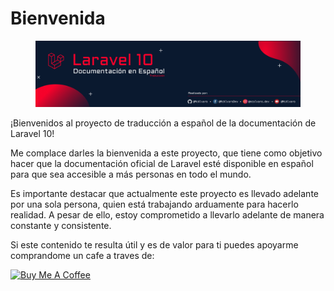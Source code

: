 # Bienvenida

<figure><img src=".gitbook/assets/PortadaLaravelEspDoc.png" alt="Laravel Documentación en Español"><figcaption></figcaption></figure>

¡Bienvenidos al proyecto de traducción a español de la documentación de Laravel 10!

Me complace darles la bienvenida a este proyecto, que tiene como objetivo hacer que la documentación oficial de Laravel esté disponible en español para que sea accesible a más personas en todo el mundo.

Es importante destacar que actualmente este proyecto es llevado adelante por una sola persona, quien está trabajando arduamente para hacerlo realidad. A pesar de ello, estoy comprometido a llevarlo adelante de manera constante y consistente.

Si este contenido te resulta útil y es de valor para ti puedes apoyarme comprandome un cafe a traves de:

<a href="https://www.buymeacoffee.com/McAlvaro" target="_blank"><img src="https://cdn.buymeacoffee.com/buttons/v2/default-yellow.png" alt="Buy Me A Coffee" style="height: 50px !important;width: 217px !important;" ></a>

